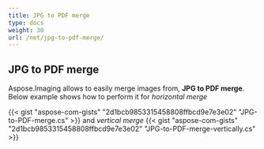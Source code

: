 ```yaml
---
title: JPG to PDF merge
type: docs
weight: 30
url: /net/jpg-to-pdf-merge/
---
```


## **JPG to PDF merge**
Aspose.Imaging allows to easily merge images from, **JPG to PDF merge**. Below example shows how to perform it for *horizontal merge*

{{< gist "aspose-com-gists" "2d1bcb9853315458808ffbcd9e7e3e02" "JPG-to-PDF-merge.cs" >}}
and *vertical merge*
{{< gist "aspose-com-gists" "2d1bcb9853315458808ffbcd9e7e3e02" "JPG-to-PDF-merge-vertically.cs" >}}